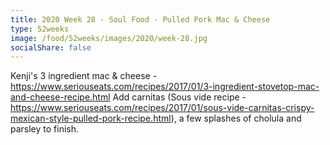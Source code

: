 ```yaml
---
title: 2020 Week 28 - Soul Food - Pulled Pork Mac & Cheese
type: 52weeks
image: /food/52weeks/images/2020/week-28.jpg
socialShare: false
---
```


Kenji's 3 ingredient mac & cheese - https://www.seriouseats.com/recipes/2017/01/3-ingredient-stovetop-mac-and-cheese-recipe.html Add carnitas (Sous vide recipe - https://www.seriouseats.com/recipes/2017/01/sous-vide-carnitas-crispy-mexican-style-pulled-pork-recipe.html), a few splashes of cholula and parsley to finish.
